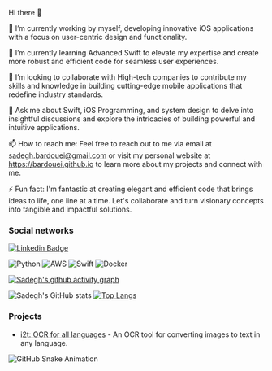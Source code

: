 Hi there 👋

🔭 I’m currently working by myself, developing innovative iOS applications with a focus on user-centric design and functionality.

🌱 I’m currently learning Advanced Swift to elevate my expertise and create more robust and efficient code for seamless user experiences.

👯 I’m looking to collaborate with High-tech companies to contribute my skills and knowledge in building cutting-edge mobile applications that redefine industry standards.

💬 Ask me about Swift, iOS Programming, and system design to delve into insightful discussions and explore the intricacies of building powerful and intuitive applications.

📫 How to reach me: Feel free to reach out to me via email at sadegh.bardouei@gmail.com or visit my personal website at https://bardouei.github.io to learn more about my projects and connect with me.

⚡ Fun fact: I'm fantastic at creating elegant and efficient code that brings ideas to life, one line at a time. Let's collaborate and turn visionary concepts into tangible and impactful solutions.

### Social networks
[![Linkedin Badge](https://img.shields.io/badge/-LinkedIn-blue?style=flat&logo=Linkedin&logoColor=white)](https://www.linkedin.com/in/yourprofile)

![Python](https://img.shields.io/badge/-Python-3776AB?logo=python&logoColor=white&style=for-the-badge)
![AWS](https://img.shields.io/badge/-AWS-232F3E?logo=amazon-aws&logoColor=white&style=for-the-badge)
![Swift](https://img.shields.io/badge/-Swift-FA7343?logo=swift&logoColor=white&style=for-the-badge)
![Docker](https://img.shields.io/badge/-Docker-2496ED?logo=docker&logoColor=white&style=for-the-badge)

[![Sadegh's github activity graph](https://github-readme-activity-graph.vercel.app/graph?username=bardouei&theme=rogue)](https://github.com/ashutosh00710/github-readme-activity-graph)

![Sadegh's GitHub stats](https://github-readme-stats.vercel.app/api?username=bardouei&show_icons=true&theme=radical) [![Top Langs](https://github-readme-stats.vercel.app/api/top-langs/?username=bardouei&layout=donut&theme=radical)](https://github.com/anuraghazra/github-readme-stats)


### Projects
- [i2t: OCR for all languages](https://github.com/bardouei/i2t) - An OCR tool for converting images to text in any language.

![GitHub Snake Animation](https://github.com/bardouei/bardouei/blob/output/github-contribution-grid-snake.svg)

